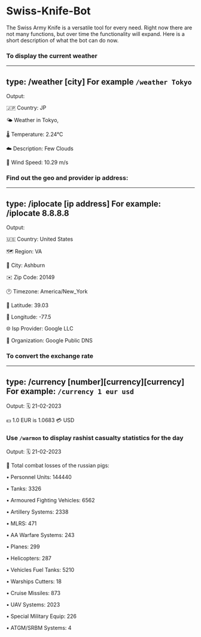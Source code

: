 # Swiss-Knife-Bot
The Swiss Army Knife is a versatile tool for every need. 
Right now there are not many functions, but over time the functionality will expand. 
Here is a short description of what the bot can do now.

### To display the current weather 
---
type: /weather [city] 
For example `/weather Tokyo`
---
Output:

🇯🇵 Country: JP

🌤️ Weather in Tokyo, 

🌡️ Temperature: 2.24°C

☁️ Description: Few Clouds

💨 Wind Speed: 10.29 m/s

### Find out the geo and provider ip address:
---
type: /iplocate [ip address]
For example: /iplocate 8.8.8.8
---
Output:

🇺🇸 Country: United States

🗺 Region: VA

🌆 City: Ashburn

✉️ Zip Code: 20149

🕐 Timezone: America/New_York

📍 Latitude: 39.03

📍 Longitude: -77.5

🌐 Isp Provider: Google LLC

🏢 Organization: Google Public DNS

### To convert the exchange rate 
---
type: /currency [number][currency][currency]
For example: `/currency 1 eur usd`
---
Output:
🗓 21-02-2023

💵 1.0 EUR is 1.0683 💳 USD

### Use `/warmon` to display rashist casualty statistics for the day

Output:
🗓 21-02-2023

🐷 Total combat losses of the russian pigs:

• Personnel Units: 144440

• Tanks: 3326

• Armoured Fighting Vehicles: 6562

• Artillery Systems: 2338

• MLRS: 471

• AA Warfare Systems: 243

• Planes: 299

• Helicopters: 287

• Vehicles Fuel Tanks: 5210

• Warships Cutters: 18

• Cruise Missiles: 873

• UAV Systems: 2023

• Special Military Equip: 226

• ATGM/SRBM Systems: 4

